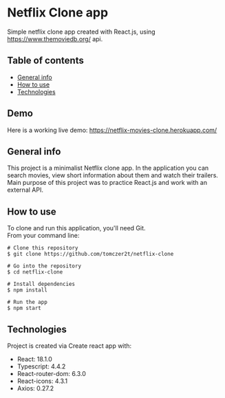 # Netflix Clone app
Simple netflix clone app created with React.js, using https://www.themoviedb.org/ api.

<!--- ![Demo screenshot](src/assets/images/demo-screenshot.png) -->

## Table of contents
<!--- * [Demo](#demo) -->
* [General info](#general-info)
* [How to use](#how-to-use)
* [Technologies](#technologies)

## Demo
Here is a working live demo: https://netflix-movies-clone.herokuapp.com/

## General info
This project is a minimalist Netflix clone app. In the application you can search movies, view short information about them and watch their trailers.
</br>
Main purpose of this project was to practice React.js and work with an external API.

## How to use
To clone and run this application, you'll need Git.</br>
From your command line:
```
# Clone this repository
$ git clone https://github.com/tomczer2t/netflix-clone

# Go into the repository
$ cd netflix-clone

# Install dependencies
$ npm install

# Run the app
$ npm start
```

## Technologies
Project is created via Create react app with:
* React: 18.1.0
* Typescript: 4.4.2
* React-router-dom: 6.3.0
* React-icons: 4.3.1
* Axios: 0.27.2
